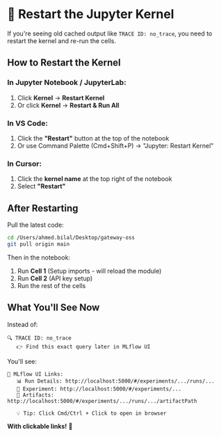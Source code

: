 # 🔄 Restart the Jupyter Kernel

If you're seeing old cached output like `TRACE ID: no_trace`, you need to restart the kernel and re-run the cells.

## How to Restart the Kernel

### In Jupyter Notebook / JupyterLab:
1. Click **Kernel** → **Restart Kernel**
2. Or click **Kernel** → **Restart & Run All**

### In VS Code:
1. Click the **"Restart"** button at the top of the notebook
2. Or use Command Palette (Cmd+Shift+P) → "Jupyter: Restart Kernel"

### In Cursor:
1. Click the **kernel name** at the top right of the notebook
2. Select **"Restart"**

## After Restarting

Pull the latest code:
```bash
cd /Users/ahmed.bilal/Desktop/gateway-oss
git pull origin main
```

Then in the notebook:
1. Run **Cell 1** (Setup imports - will reload the module)
2. Run **Cell 2** (API key setup)
3. Run the rest of the cells

## What You'll See Now

Instead of:
```
🔍 TRACE ID: no_trace
   👉 Find this exact query later in MLflow UI
```

You'll see:
```
🔗 MLflow UI Links:
   📊 Run Details: http://localhost:5000/#/experiments/.../runs/...
   🧪 Experiment: http://localhost:5000/#/experiments/...
   📁 Artifacts: http://localhost:5000/#/experiments/.../runs/.../artifactPath
   
   💡 Tip: Click Cmd/Ctrl + Click to open in browser
```

**With clickable links!** 🎉

